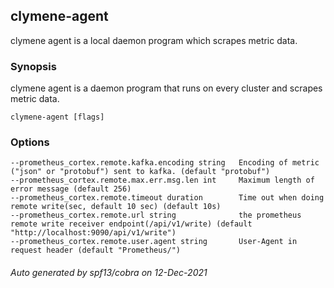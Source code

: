 ## clymene-agent

clymene agent is a local daemon program which scrapes metric data.

### Synopsis

clymene agent is a daemon program that runs on every cluster and scrapes metric data.

```
clymene-agent [flags]
```

### Options

```
--prometheus_cortex.remote.kafka.encoding string   Encoding of metric ("json" or "protobuf") sent to kafka. (default "protobuf")
--prometheus_cortex.remote.max.err.msg.len int     Maximum length of error message (default 256)
--prometheus_cortex.remote.timeout duration        Time out when doing remote write(sec, default 10 sec) (default 10s)
--prometheus_cortex.remote.url string              the prometheus remote write receiver endpoint(/api/v1/write) (default "http://localhost:9090/api/v1/write")
--prometheus_cortex.remote.user.agent string       User-Agent in request header (default "Prometheus/")
```

###### Auto generated by spf13/cobra on 12-Dec-2021
